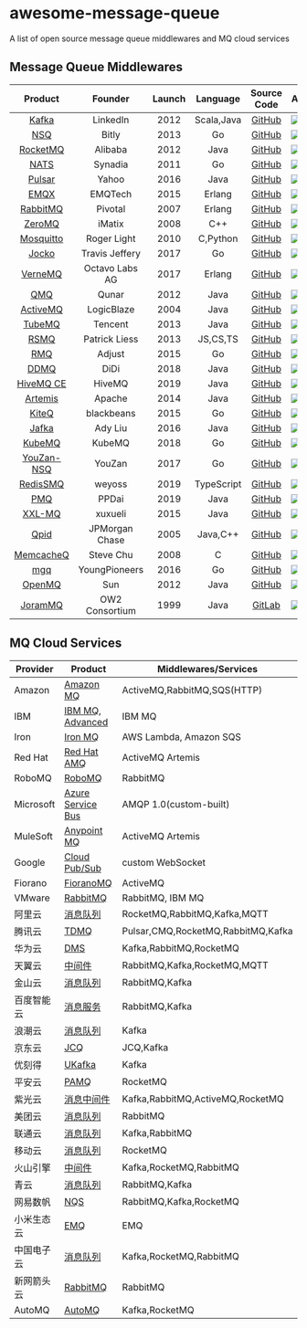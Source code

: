 # awesome-message-queue
A list of open source message queue middlewares and MQ cloud services

## Message Queue Middlewares

|                          Product                          |    Founder     | Launch |  Language  |                      Source Code                      | Activity                                                                                            | Watchers                                                                    | Forks                                                                                                     | Stars                                                                                                     |
|:---------------------------------------------------------:|:--------------:|:------:|:----------:|:-----------------------------------------------------:|-----------------------------------------------------------------------------------------------------|-----------------------------------------------------------------------------|-----------------------------------------------------------------------------------------------------------|-----------------------------------------------------------------------------------------------------------|
|             [Kafka](https://kafka.apache.org)             |    LinkedIn    |  2012  | Scala,Java |       [GitHub](https://github.com/apache/kafka)       | ![](https://img.shields.io/github/last-commit/apache/kafka)                                         | ![](https://img.shields.io/github/watchers/apache/kafka)                    | ![](https://img.shields.io/github/forks/apache/kafka)                                                     | ![](https://img.shields.io/github/stars/apache/kafka)                                                     |
|                   [NSQ](https://nsq.io)                   |     Bitly      |  2013  |     Go     |        [GitHub](https://github.com/nsqio/nsq)         | ![](https://img.shields.io/github/last-commit/nsqio/nsq)                                            | ![](https://img.shields.io/github/watchers/nsqio/nsq)                       | ![](https://img.shields.io/github/forks/nsqio/nsq)                                                        | ![](https://img.shields.io/github/stars/nsqio/nsq)                                                        |
|          [RocketMQ](https://rocketmq.apache.org)          |    Alibaba     |  2012  |    Java    |     [GitHub](https://github.com/apache/rocketmq)      | ![](https://img.shields.io/github/last-commit/apache/rocketmq)                                      | ![](https://img.shields.io/github/watchers/apache/rocketmq)                 | ![](https://img.shields.io/github/forks/apache/rocketmq)                                                  | ![](https://img.shields.io/github/stars/apache/rocketmq)                                                  |
|                 [NATS](https://nats.io/)                  |    Synadia     |  2011  |     Go     |   [GitHub](https://github.com/nats-io/nats-server)    | ![](https://img.shields.io/github/last-commit/nats-io/nats-server)                                  | ![](https://img.shields.io/github/watchers/nats-io/nats-server)             | ![](https://img.shields.io/github/forks/nats-io/nats-server)                                              | ![](https://img.shields.io/github/stars/nats-io/nats-server)                                              |
|            [Pulsar](https://pulsar.apache.org)            |     Yahoo      |  2016  |    Java    |      [GitHub](https://github.com/apache/pulsar)       | ![](https://img.shields.io/github/last-commit/apache/pulsar)                                        | ![](https://img.shields.io/github/watchers/apache/pulsar)                   | ![](https://img.shields.io/github/forks/apache/pulsar)                                                    | ![](https://img.shields.io/github/stars/apache/pulsar)                                                    |
|               [EMQX](https://www.emqx.io/)                |    EMQTech     |  2015  |   Erlang   |        [GitHub](https://github.com/emqx/emqx)         | ![](https://img.shields.io/github/last-commit/emqx/emqx)                                            | ![](https://img.shields.io/github/watchers/emqx/emqx)                       | ![](https://img.shields.io/github/forks/emqx/emqx)                                                        | ![](https://img.shields.io/github/stars/emqx/emqx)                                                        |
|           [RabbitMQ](https://www.rabbitmq.com)            |    Pivotal     |  2007  |   Erlang   | [GitHub](https://github.com/rabbitmq/rabbitmq-server) | ![](https://img.shields.io/github/last-commit/rabbitmq/rabbitmq-server)                             | ![](https://img.shields.io/github/watchers/rabbitmq/rabbitmq-server)        | ![](https://img.shields.io/github/forks/rabbitmq/rabbitmq-server)                                         | ![](https://img.shields.io/github/stars/rabbitmq/rabbitmq-server)                                         |
|               [ZeroMQ](https://zeromq.org)                |     iMatix     |  2008  |    C++     |      [GitHub](https://github.com/zeromq/libzmq)       | ![](https://img.shields.io/github/last-commit/zeromq/libzmq)                                        | ![](https://img.shields.io/github/watchers/zeromq/libzmq)                   | ![](https://img.shields.io/github/forks/zeromq/libzmq)                                                    | ![](https://img.shields.io/github/stars/zeromq/libzmq)                                                    |
|            [Mosquitto](https://mosquitto.org/)            |  Roger Light   |  2010  |  C,Python  |    [GitHub](https://github.com/eclipse/mosquitto)     | ![](https://img.shields.io/github/last-commit/eclipse/mosquitto)                                    | ![](https://img.shields.io/github/watchers/eclipse/mosquitto)               | ![](https://img.shields.io/github/forks/eclipse/mosquitto)                                                | ![](https://img.shields.io/github/stars/eclipse/mosquitto)                                                |
|      [Jocko](https://github.com/travisjeffery/jocko)      | Travis Jeffery |  2017  |     Go     |   [GitHub](https://github.com/travisjeffery/jocko)    | ![](https://img.shields.io/github/last-commit/travisjeffery/jocko)                                  | ![](https://img.shields.io/github/watchers/travisjeffery/jocko)             | ![](https://img.shields.io/github/forks/travisjeffery/jocko)                                              | ![](https://img.shields.io/github/stars/travisjeffery/jocko)                                              |
|              [VerneMQ](https://vernemq.com)               | Octavo Labs AG |  2017  |   Erlang   |     [GitHub](https://github.com/vernemq/vernemq)      | ![](https://img.shields.io/github/last-commit/vernemq/vernemq)                                      | ![](https://img.shields.io/github/watchers/vernemq/vernemq)                 | ![](https://img.shields.io/github/forks/vernemq/vernemq)                                                  | ![](https://img.shields.io/github/stars/vernemq/vernemq)                                                  |
|          [QMQ](https://github.com/qunarcorp/qmq)          |     Qunar      |  2012  |    Java    |      [GitHub](https://github.com/qunarcorp/qmq)       | ![](https://img.shields.io/github/last-commit/qunarcorp/qmq)                                        | ![](https://img.shields.io/github/watchers/qunarcorp/qmq)                   | ![](https://img.shields.io/github/forks/qunarcorp/qmq)                                                    | ![](https://img.shields.io/github/stars/qunarcorp/qmq)                                                    |
|          [ActiveMQ](https://activemq.apache.org)          |   LogicBlaze   |  2004  |    Java    |     [GitHub](https://github.com/apache/activemq)      | ![](https://img.shields.io/github/last-commit/apache/activemq)                                      | ![](https://img.shields.io/github/watchers/apache/activemq)                 | ![](https://img.shields.io/github/forks/apache/activemq)                                                  | ![](https://img.shields.io/github/stars/apache/activemq)                                                  |
|            [TubeMQ](https://tubemq.apache.org)            |    Tencent     |  2013  |    Java    |      [GitHub](https://github.com/Tencent/TubeMQ)      | ![](https://img.shields.io/github/last-commit/Tencent/TubeMQ)                                       | ![](https://img.shields.io/github/watchers/Tencent/TubeMQ)                  | ![](https://img.shields.io/github/forks/Tencent/TubeMQ)                                                   | ![](https://img.shields.io/github/stars/Tencent/TubeMQ)                                                   |
|          [RSMQ](https://github.com/smrchy/rsmq)           | Patrick Liess  |  2013  |  JS,CS,TS  |       [GitHub](https://github.com/smrchy/rsmq)        | ![](https://img.shields.io/github/last-commit/smrchy/rsmq)                                          | ![](https://img.shields.io/github/watchers/smrchy/rsmq)                     | ![](https://img.shields.io/github/forks/smrchy/rsmq)                                                      | ![](https://img.shields.io/github/stars/smrchy/rsmq)                                                      |
|           [RMQ](https://github.com/adjust/rmq)            |     Adjust     |  2015  |     Go     |        [GitHub](https://github.com/adjust/rmq)        | ![](https://img.shields.io/github/last-commit/adjust/rmq)                                           | ![](https://img.shields.io/github/watchers/adjust/rmq)                      | ![](https://img.shields.io/github/forks/adjust/rmq)                                                       | ![](https://img.shields.io/github/stars/adjust/rmq)                                                       |
|           [DDMQ](https://github.com/didi/DDMQ)            |      DiDi      |  2018  |    Java    |        [GitHub](https://github.com/didi/DDMQ)         | ![](https://img.shields.io/github/last-commit/didi/DDMQ)                                            | ![](https://img.shields.io/github/watchers/didi/DDMQ)                       | ![](https://img.shields.io/github/forks/didi/DDMQ)                                                        | ![](https://img.shields.io/github/stars/didi/DDMQ)                                                        |
|           [HiveMQ CE](https://www.hivemq.com/)            |     HiveMQ     |  2019  |    Java    | [GitHub](https://github.com/apache/activemq-artemis)  | ![](https://img.shields.io/github/last-commit/hivemq/hivemq-community-edition)                      | ![](https://img.shields.io/github/watchers/hivemq/hivemq-community-edition) | ![](https://img.shields.io/github/forks/hivemq/hivemq-community-edition)                                  | ![](https://img.shields.io/github/stars/hivemq/hivemq-community-edition)                                  |
| [Artemis](https://activemq.apache.org/components/artemis) |     Apache     |  2014  |    Java    |         [GitHub](https://github.com/hivemq/)          | ![](https://img.shields.io/github/last-commit/apache/activemq-artemis)                              | ![](https://img.shields.io/github/watchers/apache/activemq-artemis)         | ![](https://img.shields.io/github/forks/apache/activemq-artemis)                                          | ![](https://img.shields.io/github/stars/apache/activemq-artemis)                                          |
|       [KiteQ](https://github.com/blackbeans/kiteq)        |   blackbeans   |  2015  |     Go     |     [GitHub](https://github.com/blackbeans/kiteq)     | ![](https://img.shields.io/github/last-commit/blackbeans/kiteq)                                     | ![](https://img.shields.io/github/watchers/blackbeans/kiteq)                | ![](https://img.shields.io/github/forks/blackbeans/kiteq)                                                 | ![](https://img.shields.io/github/stars/blackbeans/kiteq)                                                 |
|         [Jafka](https://github.com/adyliu/jafka)          |    Ady Liu     |  2016  |    Java    |       [GitHub](https://github.com/adyliu/jafka)       | ![](https://img.shields.io/github/last-commit/adyliu/jafka)                                         | ![](https://img.shields.io/github/watchers/adyliu/jafka)                    | ![](https://img.shields.io/github/forks/adyliu/jafka)                                                     | ![](https://img.shields.io/github/stars/adyliu/jafka)                                                     |
|                [KubeMQ](https://kubemq.io)                |     KubeMQ     |  2018  |     Go     |        [GitHub](https://github.com/kubemq-io/)        | ![](https://img.shields.io/github/last-commit/kubemq-io/kubemq-community)                           | ![](https://img.shields.io/github/watchers/kubemq-io/kubemq-community)      | ![](https://img.shields.io/github/forks/kubemq-io/kubemq-community)                                       | ![](https://img.shields.io/github/stars/kubemq-io/kubemq-community)                                       |
|        [YouZan-NSQ](https://github.com/youzan/nsq)        |     YouZan     |  2017  |     Go     |        [GitHub](https://github.com/youzan/nsq)        | ![](https://img.shields.io/github/last-commit/youzan/nsq)                                           | ![](https://img.shields.io/github/watchers/youzan/nsq)                      | ![](https://img.shields.io/github/forks/youzan/nsq)                                                       | ![](https://img.shields.io/github/stars/youzan/nsq)                                                       |
|      [RedisSMQ](https://github.com/weyoss/redis-smq)      |     weyoss     |  2019  | TypeScript |     [GitHub](https://github.com/weyoss/redis-smq)     | ![](https://img.shields.io/github/last-commit/weyoss/redis-smq)                                     | ![](https://img.shields.io/github/watchers/weyoss/redis-smq)                | ![](https://img.shields.io/github/forks/weyoss/redis-smq)                                                 | ![](https://img.shields.io/github/stars/weyoss/redis-smq)                                                 |
|          [PMQ](https://github.com/ppdaicorp/pmq)          |     PPDai      |  2019  |    Java    |      [GitHub](https://github.com/ppdaicorp/pmq)       | ![](https://img.shields.io/github/last-commit/ppdaicorp/pmq)                                        | ![](https://img.shields.io/github/watchers/ppdaicorp/pmq)                   | ![](https://img.shields.io/github/forks/ppdaicorp/pmq)                                                    | ![](https://img.shields.io/github/stars/ppdaicorp/pmq)                                                    |
|         [XXL-MQ](https://www.xuxueli.com/xxl-mq/)         |    xuxueli     |  2015  |    Java    |      [GitHub](https://github.com/xuxueli/xxl-mq)      | ![](https://img.shields.io/github/last-commit/xuxueli/xxl-mq)                                       | ![](https://img.shields.io/github/watchers/xuxueli/xxl-mq)                  | ![](https://img.shields.io/github/forks/xuxueli/xxl-mq)                                                   | ![](https://img.shields.io/github/stars/xuxueli/xxl-mq)                                                   |
|          [Qpid](https://github.com/apache/qpid)           | JPMorgan Chase |  2005  |  Java,C++  |       [GitHub](https://github.com/apache/qpid)        | ![](https://img.shields.io/github/last-commit/apache/qpid)                                          | ![](https://img.shields.io/github/watchers/apache/qpid)                     | ![](https://img.shields.io/github/forks/apache/qpid)                                                      | ![](https://img.shields.io/github/stars/apache/qpid)                                                      |
|       [MemcacheQ](http://memcachedb.org/memcacheq)        |   Steve Chu    |  2008  |     C      |     [GitHub](https://github.com/stvchu/memcacheq)     | ![](https://img.shields.io/github/last-commit/stvchu/memcacheq)                                     | ![](https://img.shields.io/github/watchers/stvchu/memcacheq)                | ![](https://img.shields.io/github/forks/stvchu/memcacheq)                                                 | ![](https://img.shields.io/github/stars/stvchu/memcacheq)                                                 |
|        [mgq](https://github.com/YoungPioneers/mgq)        | YoungPioneers  |  2016  |     Go     |    [GitHub](https://github.com/YoungPioneers/mgq)     | ![](https://img.shields.io/github/last-commit/YoungPioneers/mgq)                                    | ![](https://img.shields.io/github/watchers/YoungPioneers/mgq)               | ![](https://img.shields.io/github/forks/YoungPioneers/mgq)                                                | ![](https://img.shields.io/github/stars/YoungPioneers/mgq)                                                |
|         [OpenMQ](https://javaee.github.io/openmq)         |      Sun       |  2012  |    Java    |   [GitHub](https://github.com/eclipse-ee4j/openmq)    | ![](https://img.shields.io/github/last-commit/eclipse-ee4j/openmq)                                  | ![](https://img.shields.io/github/watchers/eclipse-ee4j/openmq)             | ![](https://img.shields.io/github/forks/eclipse-ee4j/openmq)                                              | ![](https://img.shields.io/github/stars/eclipse-ee4j/openmq)                                              |
|             [JoramMQ](https://joram.ow2.io/)              | OW2 Consortium |  1999  |    Java    |     [GitLab](https://gitlab.ow2.org/joram/joram)      | ![](https://img.shields.io/gitlab/last-commit/joram/joram?gitlab_url=https%3A%2F%2Fgitlab.ow2.org)  |                                                                             | ![](https://img.shields.io/gitlab/forks/joram/joram?gitlab_url=https%3A%2F%2Fgitlab.ow2.org&style=social) | ![](https://img.shields.io/gitlab/stars/joram/joram?gitlab_url=https%3A%2F%2Fgitlab.ow2.org&style=social) |

## MQ Cloud Services

| Provider  | Product                                                                                             | Middlewares/Services               |
|-----------|-----------------------------------------------------------------------------------------------------|------------------------------------|
| Amazon    | [Amazon MQ](https://aws.amazon.com/amazon-mq/)                                                      | ActiveMQ,RabbitMQ,SQS(HTTP)        |
| IBM       | [IBM MQ](https://www.ibm.com/products/mq), [Advanced](https://www.ibm.com/products/mq/advanced)     | IBM MQ                             |
| Iron      | [Iron MQ](https://www.iron.io/mq)                                                                   | AWS Lambda, Amazon SQS             |
| Red Hat   | [Red Hat AMQ](https://www.redhat.com/zh/technologies/jboss-middleware/amq)                          | ActiveMQ Artemis                   |
| RoboMQ    | [RoboMQ](https://www.robomq.io/)                                                                    | RabbitMQ                           |
| Microsoft | [Azure Service Bus](https://azure.microsoft.com/en-us/products/service-bus/)                        | AMQP 1.0(custom-built)             |
| MuleSoft  | [Anypoint MQ](https://www.mulesoft.com/platform/anypoint-mq-message-queue)                          | ActiveMQ Artemis                   |
| Google    | [Cloud Pub/Sub](https://cloud.google.com/pubsub)                                                    | custom WebSocket                   |
| Fiorano   | [FioranoMQ](https://www.fiorano.com/products/fiorano_mq)                                            | ActiveMQ                           |
| VMware    | [RabbitMQ](https://tanzu.vmware.com/rabbitmq)                                                       | RabbitMQ, IBM MQ                   |
| 阿里云       | [消息队列](https://www.aliyun.com/product/ons)                                                          | RocketMQ,RabbitMQ,Kafka,MQTT       |
| 腾讯云       | [TDMQ](https://cloud.tencent.com/product/tdmq)                                                      | Pulsar,CMQ,RocketMQ,RabbitMQ,Kafka |
| 华为云       | [DMS](https://www.hwc.cn/Mddleware/dms.html)                                                        | Kafka,RabbitMQ,RocketMQ            |
| 天翼云       | [中间件](https://www.ctyun.cn/document/search/%E4%B8%AD%E9%97%B4%E4%BB%B6)                             | RabbitMQ,Kafka,RocketMQ,MQTT       |
| 金山云       | [消息队列](https://www.ksyun.com/ns/search.html?value=%E6%B6%88%E6%81%AF)                               | RabbitMQ,Kafka                     |
| 百度智能云     | [消息服务](https://cloud.baidu.com/search.html?q=%E6%B6%88%E6%81%AF)                                    | RabbitMQ,Kafka                     |
| 浪潮云       | [消息队列](https://cloud.inspur.com/product/KAFKA/)                                                     | Kafka                              |
| 京东云       | [JCQ](https://www.jdcloud.com/cn/products/message-queue)                                            | JCQ,Kafka                          |
| 优刻得       | [UKafka](https://www.ucloud.cn/site/product/ukafka.html)                                            | Kafka                              |
| 平安云       | [PAMQ](https://yun.pingan.com/ssr/products/PAMQ)                                                    | RocketMQ                           |
| 紫光云       | [消息中间件](https://www.unicloud.com/search/document.html?word=%E6%B6%88%E6%81%AF%E9%98%9F%E5%88%97)    | Kafka,RabbitMQ,ActiveMQ,RocketMQ   |
| 美团云       | [消息队列](https://www.mtyun.com/product/rabbitmq)                                                      | RabbitMQ                           |
| 联通云       | [消息队列](https://www.cucloud.cn/searchResult.html?keyword=%E6%B6%88%E6%81%AF%E9%98%9F%E5%88%97)       | Kafka,RabbitMQ                     |
| 移动云       | [消息队列](https://ecloud.he.chinamobile.com/product-introduction/rocketmq)                             | RocketMQ                           |
| 火山引擎      | [中间件](https://www.volcengine.com/product/list)                                                      | Kafka,RocketMQ,RabbitMQ            |
| 青云        | [消息队列](https://www.qingcloud.com/ss?q=%E6%B6%88%E6%81%AF%E9%98%9F%E5%88%97)                         | RabbitMQ,Kafka                     |
| 网易数帆      | [NQS](https://sf.163.com/product/nqs)                                                               | RabbitMQ,Kafka,RocketMQ            |
| 小米生态云     | [EMQ](https://cnbj6.cloud.mi.com/#/index/product/emq)                                               | EMQ                                |
| 中国电子云     | [消息队列](https://www.cecloud.com/dynamic/search-result/105?word=%E6%B6%88%E6%81%AF%E9%98%9F%E5%88%97) | Kafka,RocketMQ,RabbitMQ            |
| 新网箭头云     | [RabbitMQ](http://www.xinnet.com/cs/rabbitmq.html)                                                  | RabbitMQ                           |
| AutoMQ    | [AutoMQ](https://www.automq.com/)                                                                   | Kafka,RocketMQ                     |
